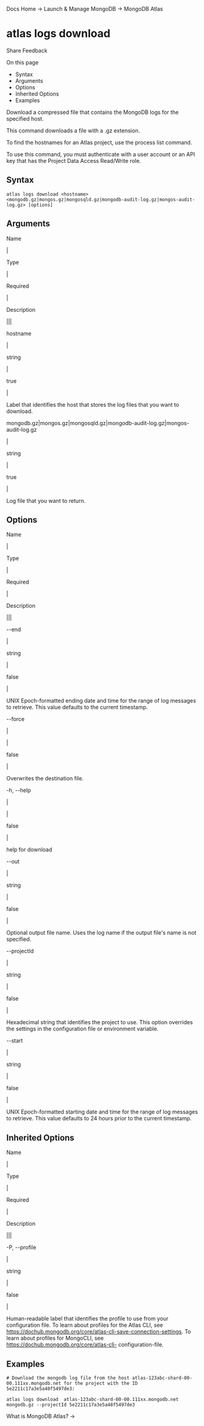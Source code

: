 Docs Home → Launch & Manage MongoDB → MongoDB Atlas

# atlas logs download

Share Feedback

On this page

  * Syntax
  * Arguments
  * Options
  * Inherited Options
  * Examples

Download a compressed file that contains the MongoDB logs for the specified
host.

This command downloads a file with a .gz extension.

To find the hostnames for an Atlas project, use the process list command.

To use this command, you must authenticate with a user account or an API key
that has the Project Data Access Read/Write role.

## Syntax

    
    
    atlas logs download <hostname> <mongodb.gz|mongos.gz|mongosqld.gz|mongodb-audit-log.gz|mongos-audit-log.gz> [options]  
      
  
## Arguments

Name

|

Type

|

Required

|

Description  
  
|||  
  
hostname

|

string

|

true

|

Label that identifies the host that stores the log files that you want to
download.  
  
mongodb.gz|mongos.gz|mongosqld.gz|mongodb-audit-log.gz|mongos-audit-log.gz

|

string

|

true

|

Log file that you want to return.  
  
## Options

Name

|

Type

|

Required

|

Description  
  
|||  
  
\--end

|

string

|

false

|

UNIX Epoch-formatted ending date and time for the range of log messages to
retrieve. This value defaults to the current timestamp.  
  
\--force

|

|

false

|

Overwrites the destination file.  
  
-h, --help

|

|

false

|

help for download  
  
\--out

|

string

|

false

|

Optional output file name. Uses the log name if the output file's name is not
specified.  
  
\--projectId

|

string

|

false

|

Hexadecimal string that identifies the project to use. This option overrides
the settings in the configuration file or environment variable.  
  
\--start

|

string

|

false

|

UNIX Epoch-formatted starting date and time for the range of log messages to
retrieve. This value defaults to 24 hours prior to the current timestamp.  
  
## Inherited Options

Name

|

Type

|

Required

|

Description  
  
|||  
  
-P, --profile

|

string

|

false

|

Human-readable label that identifies the profile to use from your
configuration file. To learn about profiles for the Atlas CLI, see
https://dochub.mongodb.org/core/atlas-cli-save-connection-settings. To learn
about profiles for MongoCLI, see https://dochub.mongodb.org/core/atlas-cli-
configuration-file.  
  
## Examples

    
    
    # Download the mongodb log file from the host atlas-123abc-shard-00-00.111xx.mongodb.net for the project with the ID 5e2211c17a3e5a48f5497de3:  
      
    atlas logs download  atlas-123abc-shard-00-00.111xx.mongodb.net mongodb.gz --projectId 5e2211c17a3e5a48f5497de3  
  
What is MongoDB Atlas? →

